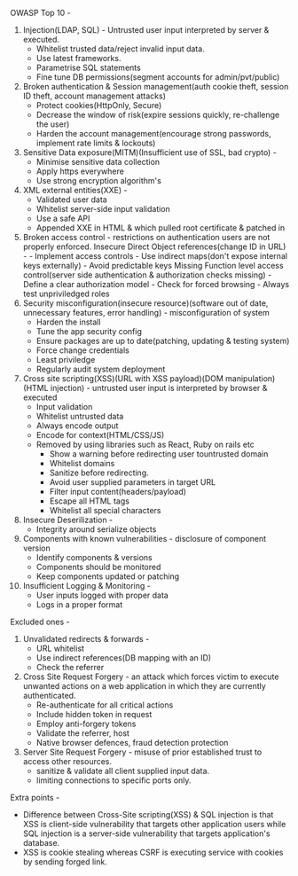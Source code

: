 OWASP Top 10 -

1. Injection(LDAP, SQL) - Untrusted user input interpreted by server & executed.
    - Whitelist trusted data/reject invalid input data.
    - Use latest frameworks.
    - Parametrise SQL statements
    - Fine tune DB permissions(segment accounts for admin/pvt/public)
2. Broken authentication & Session management(auth cookie theft, session ID theft, account management attacks)
    - Protect cookies(HttpOnly, Secure)
    - Decrease the window of risk(expire sessions quickly, re-challenge the user)
    - Harden the account management(encourage strong passwords, implement rate limits & lockouts)
3. Sensitive Data exposure(MITM)(Insufficient use of SSL, bad crypto) -
    - Minimise sensitive data collection
    - Apply https everywhere
    - Use strong encryption algorithm's
4. XML external entities(XXE) -
    - Validated user data
    - Whitelist server-side input validation
    - Use a safe API
    - Appended XXE in HTML & which pulled root certificate & patched in
5. Broken access control - restrictions on authentication users are not properly enforced.
    Insecure Direct Object references(change ID in URL) -
        - Implement access controls
        - Use indirect maps(don't expose internal keys externally)
        - Avoid predictable keys
    Missing Function level access control(server side authentication & authorization checks missing)
        - Define a clear authorization model
        - Check for forced browsing
        - Always test unpriviledged roles
6. Security misconfiguration(insecure resource)(software out of date, unnecessary features, error handling) - misconfiguration of system
    - Harden the install
    - Tune the app security config
    - Ensure packages are up to date(patching, updating & testing system)
    - Force change credentials
    - Least priviledge
    - Regularly audit system deployment
7. Cross site scripting(XSS)(URL with XSS payload)(DOM manipulation)(HTML injection) - untrusted user input is interpreted by browser & executed
    - Input validation
    - Whitelist untrusted data
    - Always encode output
    - Encode for context(HTML/CSS/JS)
    - Removed by using libraries such as React, Ruby on rails etc
        - Show a warning before redirecting user tountrusted domain
        - Whitelist domains
        - Sanitize before redirecting.
        - Avoid user supplied parameters in target URL
        - Filter input content(headers/payload)
        - Escape all HTML tags
        - Whitelist all special characters
8. Insecure Deserilization -
    - Integrity around serialize objects
9. Components with known vulnerabilities - disclosure of component version
    - Identify components & versions
    - Components should be monitored
    - Keep components updated or patching
10. Insufficient Logging & Monitoring -
    - User inputs logged with proper data
    - Logs in a proper format

Excluded ones -
1. Unvalidated redirects & forwards -
    - URL whitelist
    - Use indirect references(DB mapping with an ID)
    - Check the referrer
2. Cross Site Request Forgery - an attack which forces victim to execute unwanted actions on a web application in which they are currently authenticated.
    - Re-authenticate for all critical actions
    - Include hidden token in request
    - Employ anti-forgery tokens
    - Validate the referrer, host
    - Native browser defences, fraud detection protection
3. Server Site Request Forgery - misuse of prior established trust to access other resources. 
    - sanitize & validate all client supplied input data.
    - limiting connections to specific ports only.

Extra points -
- Difference between Cross-Site scripting(XSS) & SQL injection is that XSS is client-side vulnerability that targets other application users while SQL injection is a server-side vulnerability that targets application's database.
- XSS is cookie stealing whereas CSRF is executing service with cookies by sending forged link.